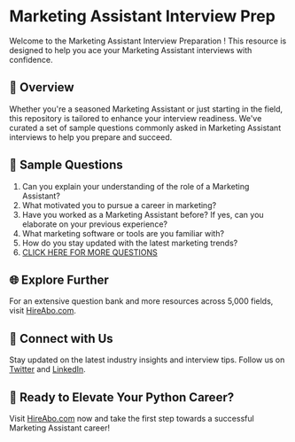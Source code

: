 # Marketing Assistant Interview Prep

Welcome to the Marketing Assistant Interview Preparation ! This resource is designed to help you ace your Marketing Assistant interviews with confidence.

## 🚀 Overview

Whether you're a seasoned Marketing Assistant or just starting in the field, this repository is tailored to enhance your interview readiness. We've curated a set of sample questions commonly asked in Marketing Assistant interviews to help you prepare and succeed.

## 📝 Sample Questions

1. Can you explain your understanding of the role of a Marketing Assistant?
2. What motivated you to pursue a career in marketing?
3. Have you worked as a Marketing Assistant before? If yes, can you elaborate on your previous experience?
4. What marketing software or tools are you familiar with?
5. How do you stay updated with the latest marketing trends?
6. [CLICK HERE FOR MORE QUESTIONS](https://hireabo.com/job/1_0_21/Marketing%20Assistant)

## 🌐 Explore Further

For an extensive question bank and more resources across 5,000 fields, visit [HireAbo.com](https://www.hireabo.com).

## 📱 Connect with Us

Stay updated on the latest industry insights and interview tips. Follow us on [Twitter](https://twitter.com/hireabo) and [LinkedIn](https://www.linkedin.com/in/hire-abo-3609972a8/).

## 🚀 Ready to Elevate Your Python Career?

Visit [HireAbo.com](https://www.hireabo.com) now and take the first step towards a successful Marketing Assistant career!
